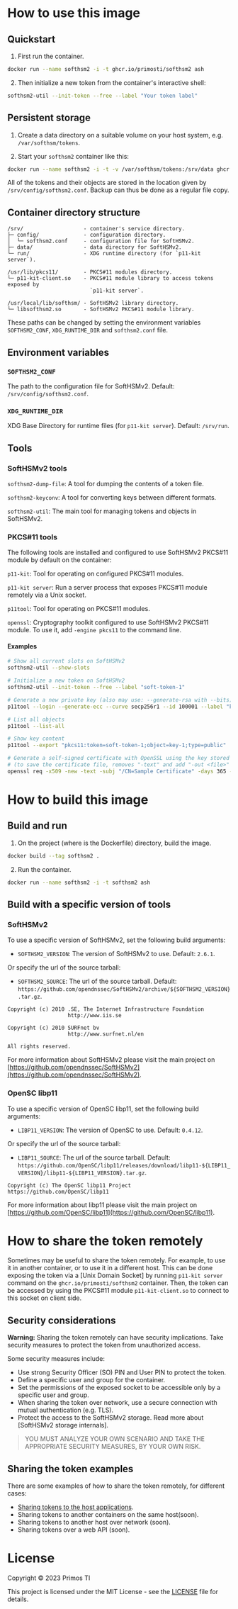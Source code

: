 # How to use this image

## Quickstart

1. First run the container.

```sh
docker run --name softhsm2 -i -t ghcr.io/primosti/softhsm2 ash
```

2. Then initialize a new token from the container's interactive shell:

```sh
softhsm2-util --init-token --free --label "Your token label"
```

## Persistent storage

1. Create a data directory on a suitable volume on your host system, e.g. `/var/softhsm/tokens`.

2. Start your `softhsm2` container like this:

```sh
docker run --name softhsm2 -i -t -v /var/softhsm/tokens:/srv/data ghcr.io/primosti/softhsm2 ash
```

All of the tokens and their objects are stored in the location given by `/srv/config/softhsm2.conf`.
Backup can thus be done as a regular file copy.

## Container directory structure

```text
/srv/                   - container's service directory.
├─ config/              - configuration directory.
│  └─ softhsm2.conf     - configuration file for SoftHSMv2.
├─ data/                - data directory for SoftHSMv2.
└─ run/                 - XDG runtime directory (for `p11-kit server`).

/usr/lib/pkcs11/        - PKCS#11 modules directory.
└─ p11-kit-client.so    - PKCS#11 module library to access tokens exposed by
                          `p11-kit server`.

/usr/local/lib/softhsm/ - SoftHSMv2 library directory.
└─ libsofthsm2.so       - SoftHSMv2 PKCS#11 module library.
```

These paths can be changed by setting the environment variables `SOFTHSM2_CONF`, `XDG_RUNTIME_DIR` and `softhsm2.conf`
file.

## Environment variables

### `SOFTHSM2_CONF`

The path to the configuration file for SoftHSMv2. Default: `/srv/config/softhsm2.conf`.

### `XDG_RUNTIME_DIR`

XDG Base Directory for runtime files (for `p11-kit server`). Default: `/srv/run`.

## Tools

### SoftHSMv2 tools

`softhsm2-dump-file`: A tool for dumping the contents of a token file.

`softhsm2-keyconv`: A tool for converting keys between different formats.

`softhsm2-util`: The main tool for managing tokens and objects in SoftHSMv2.

### PKCS#11 tools

The following tools are installed and configured to use SoftHSMv2 PKCS#11 module by default on the container:

`p11-kit`: Tool for operating on configured PKCS#11 modules.

`p11-kit server`: Run a server process that exposes PKCS#11 module remotely via a Unix socket.

`p11tool`: Tool for operating on PKCS#11 modules.

`openssl`: Cryptography toolkit configured to use SoftHSMv2 PKCS#11 module. To use it, add `-engine pkcs11` to the command line.

#### Examples

```sh
# Show all current slots on SoftHSMv2
softhsm2-util --show-slots

# Initialize a new token on SoftHSMv2
softhsm2-util --init-token --free --label "soft-token-1"

# Generate a new private key (also may use: --generate-rsa with --bits)
p11tool --login --generate-ecc --curve secp256r1 --id 100001 --label "key-1" "pkcs11:token=soft-token-1"

# List all objects
p11tool --list-all

# Show key content
p11tool --export "pkcs11:token=soft-token-1;object=key-1;type=public" | openssl ec -pubin -in /dev/stdin -text

# Generate a self-signed certificate with OpenSSL using the key stored in SoftHSMv2
# (to save the certificate file, removes "-text" and add "-out <file>" angument)
openssl req -x509 -new -text -subj "/CN=Sample Certificate" -days 365 -engine pkcs11 -keyform engine -key 100001
```

# How to build this image

## Build and run

1. On the project (where is the Dockerfile) directory, build the image.

```sh
docker build --tag softhsm2 .
```

2. Run the container.

```sh
docker run --name softhsm2 -i -t softhsm2 ash
```

## Build with a specific version of tools

### SoftHSMv2

To use a specific version of SoftHSMv2, set the following build arguments:

- `SOFTHSM2_VERSION`: The version of SoftHSMv2 to use. Default: `2.6.1`.

Or specify the url of the source tarball:

- `SOFTHSM2_SOURCE`: The url of the source tarball. Default: `https://github.com/opendnssec/SoftHSMv2/archive/${SOFTHSM2_VERSION}.tar.gz`.

```text
Copyright (c) 2010 .SE, The Internet Infrastructure Foundation
                   http://www.iis.se

Copyright (c) 2010 SURFnet bv
                   http://www.surfnet.nl/en

All rights reserved.
```

For more information about SoftHSMv2 please visit the main project on [https://github.com/opendnssec/SoftHSMv2](https://github.com/opendnssec/SoftHSMv2).

### OpenSC libp11

To use a specific version of OpenSC libp11, set the following build arguments:

- `LIBP11_VERSION`: The version of OpenSC to use. Default: `0.4.12`.

Or specify the url of the source tarball:

- `LIBP11_SOURCE`: The url of the source tarball. Default: `https://github.com/OpenSC/libp11/releases/download/libp11-${LIBP11_VERSION}/libp11-${LIBP11_VERSION}.tar.gz`.

```text
Copyright (c) The OpenSC libp11 Project https://github.com/OpenSC/libp11
```

For more information about libp11 please visit the main project on
[https://github.com/OpenSC/libp11](https://github.com/OpenSC/libp11).

# How to share the token remotely

Sometimes may be useful to share the token remotely. For example, to use it in another container, or to use it in a
different host. This can be done exposing the token via a [Unix Domain Socket] by running `p11-kit server` command on the `ghcr.io/primosti/softhsm2` container. Then, the token can be accessed by using
the PKCS#11 module `p11-kit-client.so` to connect to this socket on client side.

## Security considerations

**Warning:** Sharing the token remotely can have security implications. Take security measures to protect the token from unauthorized access.

Some security measures include:

- Use strong Security Officer (SO) PIN and User PIN to protect the token.
- Define a specific user and group for the container.
- Set the permissions of the exposed socket to be accessible only by a specific user and group.
- When sharing the token over network, use a secure connection with mutual authentication (e.g. TLS).
- Protect the access to the SoftHSMv2 storage. Read more about [SoftHSMv2 storage internals].

> YOU MUST ANALYZE YOUR OWN SCENARIO AND TAKE THE APPROPRIATE SECURITY MEASURES, BY YOUR OWN RISK.

## Sharing the token examples

There are some examples of how to share the token remotely, for different cases:

- [Sharing tokens to the host applications](docs/share-token-to-host.md).
- Sharing tokens to another containers on the same host(soon).
- Sharing tokens to another host over network (soon).
- Sharing tokens over a web API (soon).

# License

Copyright © 2023 Primos TI

This project is licensed under the MIT License - see the [LICENSE](LICENSE) file for details.
